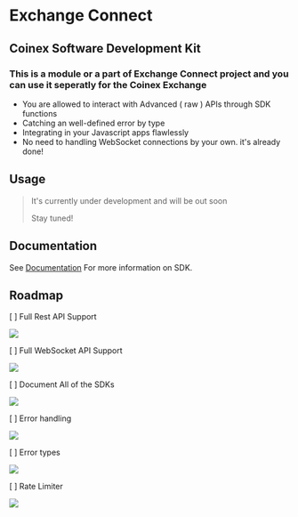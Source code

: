 # Exchange Connect

## Coinex Software Development Kit

### This is a module or a part of **Exchange Connect** project and you can use it seperatly for the Coinex Exchange

- You are allowed to interact with Advanced ( raw ) APIs through SDK functions
- Catching an well-defined error by type
- Integrating in your Javascript apps flawlessly
- No need to handling WebSocket connections by your own. it's already done!

## Usage

> It's currently under development and will be out soon
> 
> Stay tuned!

## Documentation

See [Documentation](https://exchange-connect.github.io/Coinex/) For more information on SDK.

## Roadmap

[ ] Full Rest API Support

![](https://us-central1-progress-markdown.cloudfunctions.net/progress/25)

[ ] Full WebSocket API Support

![](https://us-central1-progress-markdown.cloudfunctions.net/progress/0)

[ ] Document All of the SDKs

![](https://us-central1-progress-markdown.cloudfunctions.net/progress/10)

[ ] Error handling

![](https://us-central1-progress-markdown.cloudfunctions.net/progress/0)

[ ] Error types

![](https://us-central1-progress-markdown.cloudfunctions.net/progress/0)

[ ] Rate Limiter

![](https://us-central1-progress-markdown.cloudfunctions.net/progress/0)


